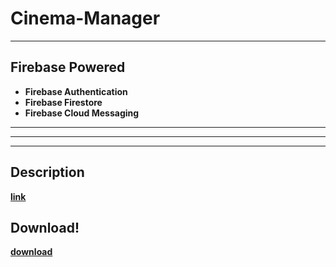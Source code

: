 # Cinema-Manager
---
## Firebase Powered  
+ **Firebase Authentication** 
+ **Firebase Firestore**  
+ **Firebase Cloud Messaging** 
---
---
---
## Description
**[link](https://viewer.diagrams.net/?tags=%7B%7D&lightbox=1&target=blank&highlight=0000ff&edit=_blank&layers=1&nav=1&title=Untitled%20Diagram.drawio&dark=0#Uhttps%3A%2F%2Fdrive.google.com%2Fuc%3Fid%3D1yf8eHEsnlMxBVK3EGGoVZL-vkVr8ZhuW%26export%3Ddownload#%7B%22pageId%22%3A%22e3LMxyrxiTqkV6D_HluC%22%7D)**
## Download!  
**[download](https://github.com/dmt041104111003/Cinema-Manager/archive/refs/heads/main.zip)**
